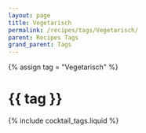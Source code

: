 ```yaml
---
layout: page
title: Vegetarisch
permalink: /recipes/tags/Vegetarisch/
parent: Recipes Tags
grand_parent: Tags
---
```

{% assign tag = "Vegetarisch" %}
# {{ tag }}
{% include cocktail_tags.liquid %}